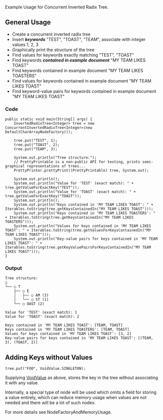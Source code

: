Example Usage for Concurrent Inverted Radix Tree.


## General Usage ##
  * Create a concurrent inverted radix tree
  * Insert **_keywords_** "TEST", "TOAST", "TEAM", associate with integer values 1, 2, 3
  * Graphically print the structure of the tree
  * Find values for keywords exactly matching "TEST", "TOAST"
  * Find keywords **_contained in example document_** "MY TEAM LIKES TOAST"
  * Find keywords contained in example document "MY TEAM LIKES TOASTERS"
  * Find values for keywords contained in example document "MY TEAM LIKES TOAST"
  * Find keyword-value pairs for keywords contained in example document "MY TEAM LIKES TOAST"

### Code ###
```
public static void main(String[] args) {
    InvertedRadixTree<Integer> tree = new ConcurrentInvertedRadixTree<Integer>(new DefaultCharArrayNodeFactory());

    tree.put("TEST", 1);
    tree.put("TOAST", 2);
    tree.put("TEAM", 3);

    System.out.println("Tree structure:");
    // PrettyPrintable is a non-public API for testing, prints semi-graphical representations of trees...
    PrettyPrinter.prettyPrint((PrettyPrintable) tree, System.out);

    System.out.println();
    System.out.println("Value for 'TEST' (exact match): " + tree.getValueForExactKey("TEST"));
    System.out.println("Value for 'TOAST' (exact match): " + tree.getValueForExactKey("TOAST"));
    System.out.println();
    System.out.println("Keys contained in 'MY TEAM LIKES TOAST': " + Iterables.toString(tree.getKeysContainedIn("MY TEAM LIKES TOAST")));
    System.out.println("Keys contained in 'MY TEAM LIKES TOASTERS': " + Iterables.toString(tree.getKeysContainedIn("MY TEAM LIKES TOASTERS")));
    System.out.println("Values for keys contained in 'MY TEAM LIKES TOAST': " + Iterables.toString(tree.getValuesForKeysContainedIn("MY TEAM LIKES TOAST")));
    System.out.println("Key-value pairs for keys contained in 'MY TEAM LIKES TOAST': " + Iterables.toString(tree.getKeyValuePairsForKeysContainedIn("MY TEAM LIKES TOAST")));
}
```

### Output ###
```
Tree structure:
○
└── ○ T
    ├── ○ E
    │   ├── ○ AM (3)
    │   └── ○ ST (1)
    └── ○ OAST (2)

Value for 'TEST' (exact match): 1
Value for 'TOAST' (exact match): 2

Keys contained in 'MY TEAM LIKES TOAST': [TEAM, TOAST]
Keys contained in 'MY TEAM LIKES TOASTERS': [TEAM, TOAST]
Values for keys contained in 'MY TEAM LIKES TOAST': [3, 2]
Key-value pairs for keys contained in 'MY TEAM LIKES TOAST': [(TEAM, 3), (TOAST, 2)]
```

## Adding Keys without Values ##
```
tree.put("FOO", VoidValue.SINGLETON);
```
Supplying [VoidValue](http://concurrent-trees.googlecode.com/svn/concurrent-trees/javadoc/apidocs/com/googlecode/concurrenttrees/radix/node/concrete/voidvalue/VoidValue.html) as above, stores the key in the tree without associating it with any value.

Internally, a special type of node will be used which omits a field for storing a value entirely, which can reduce memory usage when values are not needed and there will be a lot of such nodes.

For more details see NodeFactoryAndMemoryUsage.